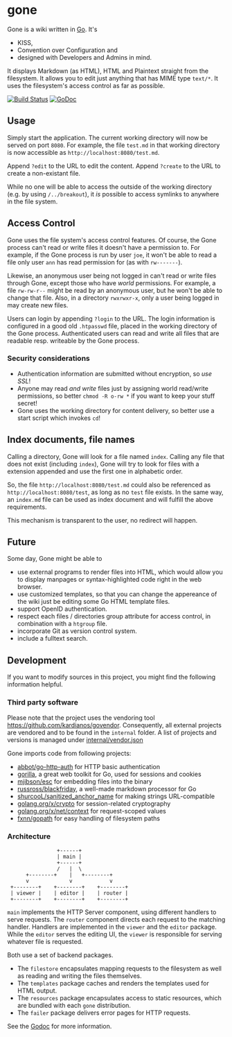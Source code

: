 # gone

Gone is a wiki written in [Go](http://golang.org). It's

* KISS,
* Convention over Configuration and
* designed with Developers and Admins in mind.

It displays Markdown (as HTML), HTML and Plaintext straight from the filesystem.
It allows you to edit just anything that has MIME type `text/*`.
It uses the filesystem's access control as far as possible.

[![Build Status](https://travis-ci.org/fxnn/gone.svg?branch=master)](https://travis-ci.org/fxnn/gone)
[![GoDoc](https://godoc.org/github.com/fxnn/gone?status.svg)](https://godoc.org/github.com/fxnn/gone)


## Usage

Simply start the application.
The current working directory will now be served on port `8080`.
For example, the file `test.md` in that working directory is now accessible as `http://localhost:8080/test.md`.

Append `?edit` to the URL to edit the content.
Append `?create` to the URL to create a non-existant file.

While no one will be able to access the outside of the working directory (e.g. by using `/../breakout`),
it _is_ possible to access symlinks to anywhere in the file system.


## Access Control

Gone uses the file system's access control features.
Of course, the Gone process can't read or write files it doesn't have a permission to.
For example, if the Gone process is run by user `joe`, it won't be able to read a file only user `ann` has read permission for (as with `rw-------`).

Likewise, an anonymous user being not logged in can't read or write files through Gone, except those who have _world_ permissions.
For example, a file `rw-rw-r--` might be read by an anonymous user, but he won't be able to change that file.
Also, in a directory `rwxrwxr-x`, only a user being logged in may create new files.

Users can login by appending `?login` to the URL.
The login information is configured in a good old `.htpasswd` file, placed in the working directory
of the Gone process.
Authenticated users can read and write all files that are readable
resp. writeable by the Gone process.

### Security considerations

* Authentication information are submitted without encryption, so *use SSL*!
* Anyone may read *and write* files just by assigning world read/write permissions, so better
  `chmod -R o-rw *` if you want to keep your stuff secret!
* Gone uses the working directory for content delivery, so better use a start script which
  invokes `cd`!


## Index documents, file names

Calling a directory, Gone will look for a file named `index`.
Calling any file that does not exist (including `index`), Gone will try to look
for files with a extension appended and use the first one in alphabetic order.

So, the file `http://localhost:8080/test.md` could also be referenced as
`http://localhost:8080/test`, as long as no `test` file exists.
In the same way, an `index.md` file can be used as index document and will fulfill
the above requirements.

This mechanism is transparent to the user, no redirect will happen.


## Future

Some day, Gone might be able to
* use external programs to render files into HTML, which would allow you to display manpages or syntax-highlighted code right in the web browser.
* use customized templates, so that you can change the appereance of the wiki just be editing some Go HTML template files.
* support OpenID authentication.
* respect each files / directories group attribute for access control, in combination with a `htgroup` file.
* incorporate Git as version control system.
* include a fulltext search.


## Development

If you want to modify sources in this project, you might find the following information helpful.


### Third party software

Please note that the project uses the vendoring tool https://github.com/kardianos/govendor.
Consequently, all external projects are vendored and to be found in the `internal` folder.
A list of projects and versions is managed under [internal/vendor.json](internal/vendor.json)

Gone imports code from following projects:

* [abbot/go-http-auth](https://github.com/abbot/go-http-auth) for HTTP basic authentication
* [gorilla](https://github.com/gorilla), a great web toolkit for Go, used for sessions and cookies
* [mjibson/esc](https://github.com/mjibson/esc) for embedding files into the binary
* [russross/blackfriday](https://github.com/russross/blackfriday), a well-made markdown processor for Go
* [shurcooL/sanitized_anchor_name](https://github.com/shurcooL/sanitized_anchor_name) for making strings URL-compatible
* [golang.org/x/crypto](https://golang.org/x/crypto) for session-related cryptography
* [golang.org/x/net/context](https://golang.org/x/net/context) for request-scoped values
* [fxnn/gopath](https://github.com/fxnn/gopath) for easy handling of filesystem paths


### Architecture

                    +------+
                    | main |
                    +------+
                    /   |  \
          +--------+    |   +--------+
          v             v            v
     +--------+    +--------+    +--------+
     | viewer |    | editor |    | router |
     +--------+    +--------+    +--------+

`main` implements the HTTP Server component, using different handlers to serve
requests.
The `router` component directs each request to the matching handler.
Handlers are implemented in the `viewer` and the `editor` package.
While the `editor` serves the editing UI, the `viewer` is responsible for 
serving whatever file is requested.

Both use a set of backend packages.
* The `filestore` encapsulates mapping requests to the filesystem as well as reading
  and writing the files themselves.
* The `templates` package caches and renders the templates used for HTML output.
* The `resources` package encapsulates access to static resources, which are
  bundled with each `gone` distribution.
* The `failer` package delivers error pages for HTTP requests.

See the [Godoc](http://godoc.org/github.com/fxnn/gone) for more information.
